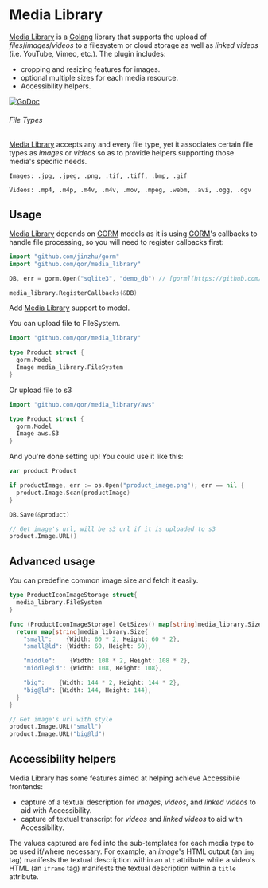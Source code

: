 # Media Library

[Media Library](https://github.com/qor/media_library) is a [Golang](http://golang.org/) library that supports the upload of *files*/*images*/*videos* to a filesystem or cloud storage as well as *linked videos* (i.e. YouTube, Vimeo, etc.). The plugin includes:

- cropping and resizing features for images.
- optional multiple sizes for each media resource.
- Accessibility helpers.

[![GoDoc](https://godoc.org/github.com/qor/media_library?status.svg)](https://godoc.org/github.com/qor/media_library)

###### File Types

[Media Library](https://github.com/qor/media_library) accepts any and every file type, yet it associates certain file types as *images* or *videos* so as to provide helpers supporting those media's specific needs.


    Images: .jpg, .jpeg, .png, .tif, .tiff, .bmp, .gif

    Videos: .mp4, .m4p, .m4v, .m4v, .mov, .mpeg, .webm, .avi, .ogg, .ogv


## Usage

[Media Library](https://github.com/qor/media_library) depends on [GORM](https://github.com/jinzhu/gorm) models as it is using [GORM](https://github.com/jinzhu/gorm)'s callbacks to handle file processing, so you will need to register callbacks first:

```go
import "github.com/jinzhu/gorm"
import "github.com/qor/media_library"

DB, err = gorm.Open("sqlite3", "demo_db") // [gorm](https://github.com/jinzhu/gorm)

media_library.RegisterCallbacks(&DB)
```

Add [Media Library](https://github.com/qor/media_library) support to model.

You can upload file to FileSystem.

```go
import "github.com/qor/media_library"

type Product struct {
  gorm.Model
  Image media_library.FileSystem
}
```

Or upload file to s3

```go
import "github.com/qor/media_library/aws"

type Product struct {
  gorm.Model
  Image aws.S3
}
```

And you're done setting up! You could use it like this:

```go
var product Product

if productImage, err := os.Open("product_image.png"); err == nil {
  product.Image.Scan(productImage)
}

DB.Save(&product)

// Get image's url, will be s3 url if it is uploaded to s3
product.Image.URL()
```

## Advanced usage

You can predefine common image size and fetch it easily.

```go
type ProductIconImageStorage struct{
  media_library.FileSystem
}

func (ProductIconImageStorage) GetSizes() map[string]media_library.Size {
  return map[string]media_library.Size{
    "small":    {Width: 60 * 2, Height: 60 * 2},
    "small@ld": {Width: 60, Height: 60},

    "middle":    {Width: 108 * 2, Height: 108 * 2},
    "middle@ld": {Width: 108, Height: 108},

    "big":    {Width: 144 * 2, Height: 144 * 2},
    "big@ld": {Width: 144, Height: 144},
  }
}

// Get image's url with style
product.Image.URL("small")
product.Image.URL("big@ld")
```

## Accessibility helpers

Media Library has some features aimed at helping achieve Accessibile frontends:

- capture of a textual description for *images*, *videos*, and *linked videos* to aid with Accessibility.
- capture of textual transcript for *videos* and *linked videos* to aid with Accessibility.

The values captured are fed into the sub-templates for each media type to be used if/where necessary. For example, an *image*'s HTML output (an `img` tag) manifests the textual description within an `alt` attribute while a video's HTML (an `iframe` tag) manifests the textual description within a `title` attribute.
